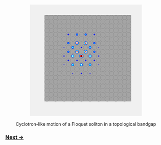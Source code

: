 <p align="center">
<img src="imageN/SolitonEvolution_GIF_2.gif" width="350"/>
</p>

<p align="center">
Cyclotron-like motion of a Floquet soliton in a topological bandgap
</p>

### [Next &#8594;](home3.md)
